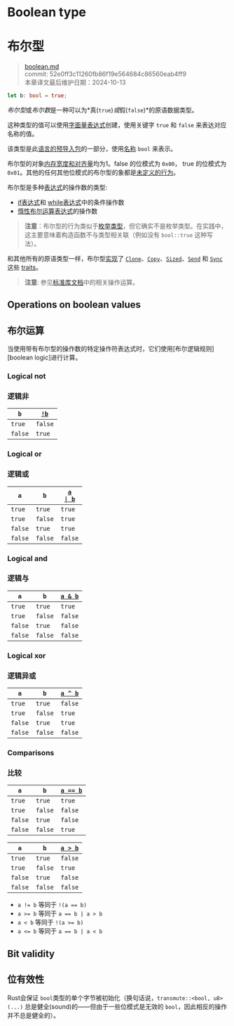 # Boolean type
# 布尔型

>[boolean.md](https://github.com/rust-lang/reference/blob/master/src/types/boolean.md)\
>commit: 52e0ff3c11260fb86f19e564684c86560eab4ff9 \
>本章译文最后维护日期：2024-10-13

```rust
let b: bool = true;
```

*布尔型*或*布尔数*是一种可以为*真(`true`)*或*假(`false`)*的原语数据类型。

这种类型的值可以使用[字面量表达式][literal expression]创建，使用关键字 `true` 和 `false` 来表达对应名称的值。

该类型是此[语言的预导入包][language prelude]的一部分，使用[名称][name] `bool` 来表示。

布尔型的对象[内存宽度和对齐量][size and alignment]均为1。false 的位模式为 `0x00`， true 的位模式为 `0x01`。其他的任何其他位模式的布尔型的象都是[未定义的行为][undefined behavior]。

布尔型是多种[表达式][expressions]的操作数的类型:

* [if表达式][if expressions]和 [while表达式][while expressions]中的条件操作数
* [惰性布尔运算表达式][lazy]的操作数

> **注意**：布尔型的行为类似于[枚举类型][enumerated type]，但它确实不是枚举类型。在实践中，这主要意味着构造函数不与类型相关联（例如没有 `bool::true` 这种写法）。

和其他所有的原语类型一样，布尔型[实现][p-impl]了 [`Clone`][p-clone]、[`Copy`][p-copy]、[`Sized`][p-sized]、[`Send`][p-send] 和 [`Sync`][p-sync] 这些 [traits][p-traits]。

> **注意**: 参见[标准库文档](bool)中的相关操作运算。

## Operations on boolean values
## 布尔运算

<!-- 这是一种模棱两可的措辞 --> 当使用带有布尔型的操作数的特定操作符表达式时，它们使用[布尔逻辑规则][boolean logic]进行计算。

### Logical not
### 逻辑非

| `b` | [`!b`][op-not] |
|- | - |
| `true` | `false` |
| `false` | `true` |

### Logical or
### 逻辑或

| `a` | `b` | [<code>a &#124; b</code>][op-or] |
|- | - | - |
| `true` | `true` | `true` |
| `true` | `false` | `true` |
| `false` | `true` | `true` |
| `false` | `false` | `false` |

### Logical and
### 逻辑与

| `a` | `b` | [`a & b`][op-and] |
|- | - | - |
| `true` | `true` | `true` |
| `true` | `false` | `false` |
| `false` | `true` | `false` |
| `false` | `false` | `false` |

### Logical xor
### 逻辑异或

| `a` | `b` | [`a ^ b`][op-xor] |
|- | - | - |
| `true` | `true` | `false` |
| `true` | `false` | `true` |
| `false` | `true` | `true` |
| `false` | `false` | `false` |

### Comparisons
### 比较

| `a` | `b` | [`a == b`][op-compare] |
|- | - | - |
| `true` | `true` | `true` |
| `true` | `false` | `false` |
| `false` | `true` | `false` |
| `false` | `false` | `true` |

| `a` | `b` | [`a > b`][op-compare] |
|- | - | - |
| `true` | `true` | `false` |
| `true` | `false` | `true` |
| `false` | `true` | `false` |
| `false` | `false` | `false` |

* `a != b` 等同于 `!(a == b)`
* `a >= b` 等同于 `a == b | a > b`
* `a < b` 等同于 `!(a >= b)`
* `a <= b` 等同于 `a == b | a < b`

## Bit validity
## 位有效性

Rust会保证 `bool`类型的单个字节被初始化（换句话说，`transmute::<bool, u8>(...)` 总是健全(sound)的——但由于一些位模式是无效的 `bool`，因此相反的操作并不总是健全的）。

[boolean logic]: https://en.wikipedia.org/wiki/Boolean_algebra
[enumerated type]: enum.md
[expressions]: ../expressions.md
[if expressions]: ../expressions/if-expr.md#if-expressions
[language prelude]: ../names/preludes.md#language-prelude
[lazy]: ../expressions/operator-expr.md#lazy-boolean-operators
[literal expression]: ../expressions/literal-expr.md
[name]: ../names.md
[op-and]: ../expressions/operator-expr.md#arithmetic-and-logical-binary-operators
[op-compare]: ../expressions/operator-expr.md#comparison-operators
[op-not]: ../expressions/operator-expr.md#negation-operators
[op-or]: ../expressions/operator-expr.md#arithmetic-and-logical-binary-operators
[op-xor]: ../expressions/operator-expr.md#arithmetic-and-logical-binary-operators
[p-clone]: ../special-types-and-traits.md#clone
[p-copy]: ../special-types-and-traits.md#copy
[p-impl]: ../items/implementations.md
[p-send]: ../special-types-and-traits.md#send
[p-sized]: ../special-types-and-traits.md#sized
[p-sync]: ../special-types-and-traits.md#sync
[p-traits]: ../items/traits.md
[size and alignment]: ../type-layout.md#size-and-alignment
[undefined behavior]: ../behavior-considered-undefined.md
[while expressions]: ../expressions/loop-expr.md#predicate-loops
